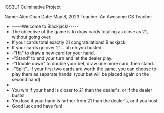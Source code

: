 ICS3U1 Culminative Project

Name: Alex Chan
Date: May 8, 2023
Teacher: An Awesome CS Teacher

 * -----Welcome to Blackjack!-----
 * The objective of the game is to draw cards totaling as close as 21, without going over.
 * If your cards total exactly 21 congratulations! Blackjack!
 * If your cards go over 21... uh oh you busted!
 * -"Hit" to draw a new card for your hand.
 * -"Stand" to end your turn and let the dealer play.
 * -"Double down" to double your bet, draw one more card, then stand.
 * -"Split".. if your first two cards are worth the same, you can choose to play them as separate hands! (your bet will be placed again on the second hand)
 * 
 * You win if your hand is closer to 21 than the dealer's, or if the dealer busts!
 * You lose if your hand is farther from 21 than the dealer's, or if you bust.
 * Good luck and have fun!

